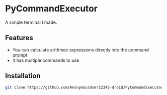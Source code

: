 # PyCommandExecutor

A simple terminal I made.

## Features

- You can calculate arithmec expressions directly into the command prompt
- It has multiple commands to use

## Installation

```bash
git clone https://github.com/AnonymousUser12345-droid/PyCommandExecutor && cd PyCommandExecutor && pip install -r requirements.txt

